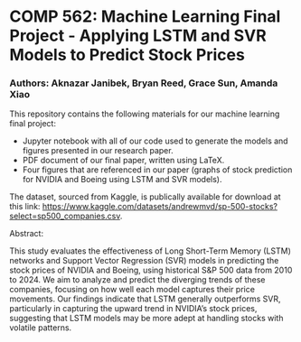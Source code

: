 # COMP 562: Machine Learning Final Project - Applying LSTM and SVR Models to Predict Stock Prices
### Authors: Aknazar Janibek, Bryan Reed, Grace Sun, Amanda Xiao

This repository contains the following materials for our machine learning final project:
- Jupyter notebook with all of our code used to generate the models and figures presented in our research paper.
- PDF document of our final paper, written using LaTeX.
- Four figures that are referenced in our paper (graphs of stock prediction for NVIDIA and Boeing using LSTM and SVR models).

The dataset, sourced from Kaggle, is publically available for download at this link: https://www.kaggle.com/datasets/andrewmvd/sp-500-stocks?select=sp500_companies.csv.

Abstract:

This study evaluates the effectiveness of Long Short-Term Memory (LSTM) networks and Support Vector Regression (SVR) models in predicting the stock prices of NVIDIA and Boeing, using historical S\&P 500 data from 2010 to 2024. We aim to analyze and predict the diverging trends of these companies, focusing on how well each model captures their price movements. Our findings indicate that LSTM generally outperforms SVR, particularly in capturing the upward trend in NVIDIA’s stock prices, suggesting that LSTM models may be more adept at handling stocks with volatile patterns.
